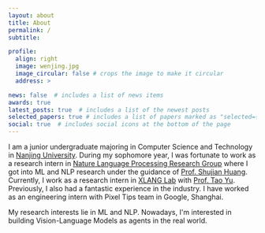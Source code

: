 ```yaml
---
layout: about
title: About
permalink: /
subtitle: 

profile:
  align: right
  image: wenjing.jpg
  image_circular: false # crops the image to make it circular
  address: >

news: false  # includes a list of news items
awards: true
latest_posts: true  # includes a list of the newest posts
selected_papers: true # includes a list of papers marked as "selected={true}"
social: true  # includes social icons at the bottom of the page
---
```


I am a junior undergraduate majoring in Computer Science and Technology in [Nanjing University](https://www.nju.edu.cn/en/). During my sophomore year, I was fortunate to work as a research intern in [Nature Language Processing Research Group](http://nlp.nju.edu.cn/homepage/) where I got into ML and NLP research under the guidance of [Prof. Shujian Huang](http://nlp.nju.edu.cn/huangsj/). Currently, I work as a research intern in [XLANG Lab](https://www.xlang.ai/) with [Prof. Tao Yu](https://taoyds.github.io/). Previously, I also had a fantastic experience in the industry. I have worked as an engineering intern with Pixel Tips team in Google, Shanghai.

My research interests lie in ML and NLP. Nowadays, I'm interested in building Vision-Language Models as agents in the real world.
